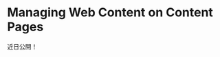 # Managing Web Content on Content Pages

近日公開！


<!-- 
```note::
   Available in Liferay DXP 7.3+
```

From the [Contents panel](./content-pages-overview.md#contents) on a Content Page, you can manage and edit web content that's used on the page ([mapped](./building-content-pages.md#mapping-elements), or displayed in a widget). To Manage the web content that's used on a Content Page, follow these steps:

1. Click the *Contents* button (![Contents](../../images/icon-contents.png)) in the sidebar to open the Contents panel. Content used on the page is listed here, along with how many pages it's used on. Hover over the content in the list to highlight the widget(s), mapped content fields, and Fragments that display the content on the page.

    ![You can manage web content on a Content Page from the Contents panel.](./managing-content-on-content-pages/images/01.png)

    ```note::
      Web content that's displayed in an Asset Publisher with dynamic selection isn't listed in the Contents panel. You must manage this content directly from the Web Content admin app in the Control Panel.
    ```

1. Open the Actions Menu next to the listed content to manage it. These actions are available:

    * *Edit:* Edit the web content
    * *Permissions:* Update the web content's permissions
    * *View Usages:* See where the web content is used on the Site

```note::
  To edit inline content, you must have the "Edit Inline Content" permission assigned to your Role. However, if you don't have permission to edit the page, you can still edit content (web content, blog, etc.) that you have permission to edit that's displayed through one of these methods: mapped content, web content display, or an Asset Publisher (with manual selection).
``` -->
